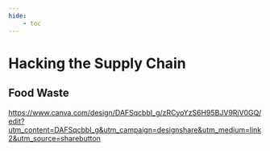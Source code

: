 ```yaml
---
hide:
    - toc
---
```


# Hacking the Supply Chain 

## Food Waste 

https://www.canva.com/design/DAFSqcbbI_g/zRCyoYzS6H95BJV9RjV0GQ/edit?utm_content=DAFSqcbbI_g&utm_campaign=designshare&utm_medium=link2&utm_source=sharebutton


